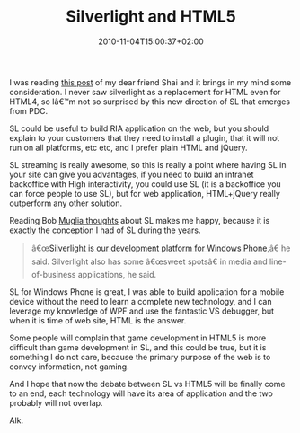 ﻿---
title: "Silverlight and HTML5"
description: ""
date: 2010-11-04T15:00:37+02:00
draft: false
tags: [General]
categories: [General]
---
I was reading [this post](http://blogs.microsoft.co.il/blogs/shair/archive/2010/10/31/is-silverlight-over-the-good-the-ok-and-the-bad.aspx) of my dear friend Shai and it brings in my mind some consideration. I never saw silverlight as a replacement for HTML even for HTML4, so Iâ€™m not so surprised by this new direction of SL that emerges from PDC.

SL could be useful to build RIA application on the web, but you should explain to your customers that they need to install a plugin, that it will not run on all platforms, etc etc, and I prefer plain HTML and jQuery.

SL streaming is really awesome, so this is really a point where having SL in your site can give you advantages, if you need to build an intranet backoffice with High interactivity, you could use SL (it is a backoffice you can force people to use SL), but for web application, HTML+jQuery really outperform any other solution.

Reading Bob [Muglia thoughts](http://www.zdnet.com/blog/microsoft/microsoft-our-strategy-with-silverlight-has-shifted/7834) about SL makes me happy, because it is exactly the conception I had of SL during the years.

> â€œ[Silverlight is our development platform for Windows Phone](http://www.zdnet.com/blog/microsoft/microsofts-new-pitch-every-net-developer-just-became-a-windows-phone-developer/5316),â€ he said. Silverlight also has some â€œsweet spotsâ€ in media and line-of-business applications, he said.

SL for Windows Phone is great, I was able to build application for a mobile device without the need to learn a complete new technology, and I can leverage my knowledge of WPF and use the fantastic VS debugger, but when it is time of web site, HTML is the answer.

Some people will complain that game development in HTML5 is more difficult than game development in SL, and this could be true, but it is something I do not care, because the primary purpose of the web is to convey information, not gaming.

And I hope that now the debate between SL vs HTML5 will be finally come to an end, each technology will have its area of application and the two probably will not overlap.

Alk.
